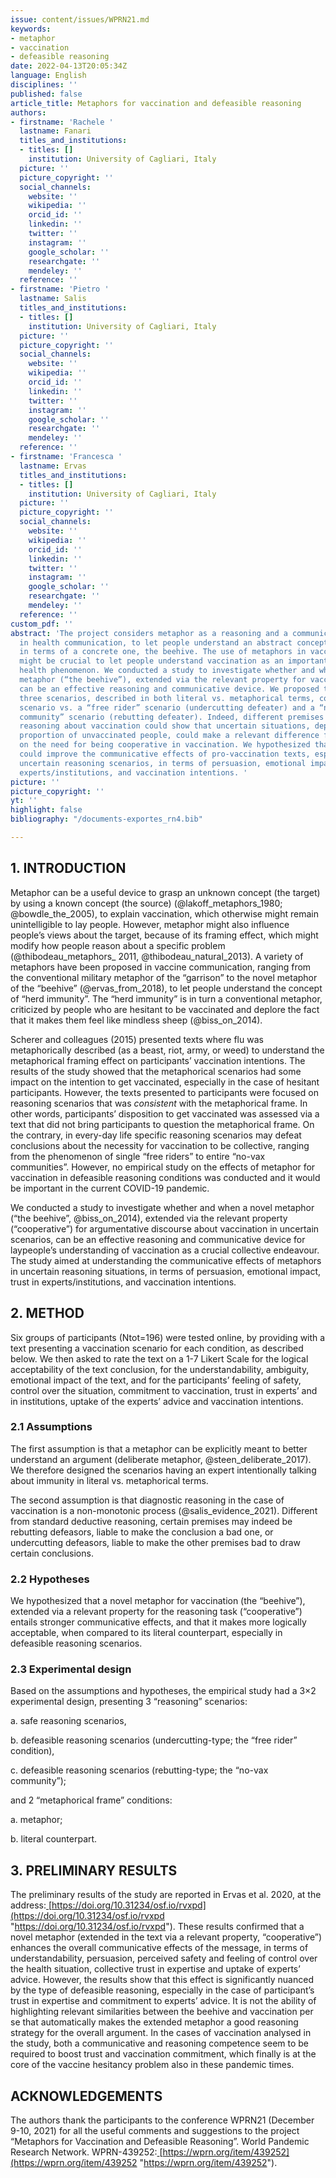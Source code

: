 ```yaml
---
issue: content/issues/WPRN21.md
keywords:
- metaphor
- vaccination
- defeasible reasoning
date: 2022-04-13T20:05:34Z
language: English
disciplines: ''
published: false
article_title: Metaphors for vaccination and defeasible reasoning
authors:
- firstname: 'Rachele '
  lastname: Fanari
  titles_and_institutions:
  - titles: []
    institution: University of Cagliari, Italy
  picture: ''
  picture_copyright: ''
  social_channels:
    website: ''
    wikipedia: ''
    orcid_id: ''
    linkedin: ''
    twitter: ''
    instagram: ''
    google_scholar: ''
    researchgate: ''
    mendeley: ''
  reference: ''
- firstname: 'Pietro '
  lastname: Salis
  titles_and_institutions:
  - titles: []
    institution: University of Cagliari, Italy
  picture: ''
  picture_copyright: ''
  social_channels:
    website: ''
    wikipedia: ''
    orcid_id: ''
    linkedin: ''
    twitter: ''
    instagram: ''
    google_scholar: ''
    researchgate: ''
    mendeley: ''
  reference: ''
- firstname: 'Francesca '
  lastname: Ervas
  titles_and_institutions:
  - titles: []
    institution: University of Cagliari, Italy
  picture: ''
  picture_copyright: ''
  social_channels:
    website: ''
    wikipedia: ''
    orcid_id: ''
    linkedin: ''
    twitter: ''
    instagram: ''
    google_scholar: ''
    researchgate: ''
    mendeley: ''
  reference: ''
custom_pdf: ''
abstract: 'The project considers metaphor as a reasoning and a communicative device
  in health communication, to let people understand an abstract concept, vaccination,
  in terms of a concrete one, the beehive. The use of metaphors in vaccine communication
  might be crucial to let people understand vaccination as an important collective
  health phenomenon. We conducted a study to investigate whether and when a novel
  metaphor (“the beehive”), extended via the relevant property for vaccination (“cooperative”),
  can be an effective reasoning and communicative device. We proposed to participants
  three scenarios, described in both literal vs. metaphorical terms, comparing a safe
  scenario vs. a “free rider” scenario (undercutting defeater) and a “non-vaccinated
  community” scenario (rebutting defeater). Indeed, different premises in defeasible
  reasoning about vaccination could show that uncertain situations, depending on the
  proportion of unvaccinated people, could make a relevant difference for the conclusion
  on the need for being cooperative in vaccination. We hypothesized that metaphors
  could improve the communicative effects of pro-vaccination texts, especially in
  uncertain reasoning scenarios, in terms of persuasion, emotional impact, trust in
  experts/institutions, and vaccination intentions. '
picture: ''
picture_copyright: ''
yt: ''
highlight: false
bibliography: "/documents-exportes_rn4.bib"

---
```

## 1. INTRODUCTION

Metaphor can be a useful device to grasp an unknown concept (the target) by using a known concept (the source) (@lakoff_metaphors_1980; @bowdle_the_2005), to explain vaccination, which otherwise might remain unintelligible to lay people. However, metaphor might also influence people’s views about the target, because of its framing effect, which might modify how people reason about a specific problem (@thibodeau_metaphors_ 2011, @thibodeau_natural_2013). A variety of metaphors have been proposed in vaccine communication, ranging from the conventional military metaphor of the “garrison” to the novel metaphor of the “beehive” (@ervas_from_2018), to let people understand the concept of “herd immunity”. The “herd immunity” is in turn a conventional metaphor, criticized by people who are hesitant to be vaccinated and deplore the fact that it makes them feel like mindless sheep (@biss_on_2014).

Scherer and colleagues (2015) presented texts where flu was metaphorically described (as a beast, riot, army, or weed) to understand the metaphorical framing effect on participants’ vaccination intentions. The results of the study showed that the metaphorical scenarios had some impact on the intention to get vaccinated, especially in the case of hesitant participants. However, the texts presented to participants were focused on reasoning scenarios that was _consistent_ with the metaphorical frame. In other words, participants’ disposition to get vaccinated was assessed via a text that did not bring participants to question the metaphorical frame. On the contrary, in every-day life specific reasoning scenarios may defeat conclusions about the necessity for vaccination to be collective, ranging from the phenomenon of single “free riders” to entire “no-vax communities”. However, no empirical study on the effects of metaphor for vaccination in defeasible reasoning conditions was conducted and it would be important in the current COVID-19 pandemic.

We conducted a study to investigate whether and when a novel metaphor (“the beehive”, @biss_on_2014), extended via the relevant property (“cooperative”) for argumentative discourse about vaccination in uncertain scenarios, can be an effective reasoning and communicative device for laypeople’s understanding of vaccination as a crucial collective endeavour. The study aimed at understanding the communicative effects of metaphors in uncertain reasoning situations, in terms of persuasion, emotional impact, trust in experts/institutions, and vaccination intentions.

## 2. METHOD

Six groups of participants (Ntot=196) were tested online, by providing with a text presenting a vaccination scenario for each condition, as described below. We then asked to rate the text on a 1-7 Likert Scale for the logical acceptability of the text conclusion, for the understandability, ambiguity, emotional impact of the text, and for the participants’ feeling of safety, control over the situation, commitment to vaccination, trust in experts’ and in institutions, uptake of the experts’ advice and vaccination intentions.

### 2.1 Assumptions

The first assumption is that a metaphor can be explicitly meant to better understand an argument (deliberate metaphor, @steen_deliberate_2017). We therefore designed the scenarios having an expert intentionally talking about immunity in literal vs. metaphorical terms.

The second assumption is that diagnostic reasoning in the case of vaccination is a non-monotonic process (@salis_evidence_2021). Different from standard deductive reasoning, certain premises may indeed be rebutting defeasors, liable to make the conclusion a bad one, or undercutting defeasors, liable to make the other premises bad to draw certain conclusions.

### 2.2 Hypotheses

We hypothesized that a novel metaphor for vaccination (the “beehive”), extended via a relevant property for the reasoning task (“cooperative”) entails stronger communicative effects, and that it makes more logically acceptable, when compared to its literal counterpart, especially in defeasible reasoning scenarios.

### 2.3 Experimental design

Based on the assumptions and hypotheses, the empirical study had a 3×2 experimental design, presenting 3 “reasoning” scenarios:

a. safe reasoning scenarios,

b. defeasible reasoning scenarios (undercutting-type; the “free rider” condition),

c. defeasible reasoning scenarios (rebutting-type; the “no-vax community”);  
 

and 2 “metaphorical frame” conditions:

a. metaphor;

b. literal counterpart.

## 3. PRELIMINARY RESULTS

The preliminary results of the study are reported in Ervas et al. 2020, at the address:[ ](https://doi.org/10.31234/osf.io/rvxpd)[https://doi.org/10.31234/osf.io/rvxpd](https://doi.org/10.31234/osf.io/rvxpd "https://doi.org/10.31234/osf.io/rvxpd"). These results confirmed that a novel metaphor (extended in the text via a relevant property, “cooperative”) enhances the overall communicative effects of the message, in terms of understandability, persuasion, perceived safety and feeling of control over the health situation, collective trust in expertise and uptake of experts’ advice. However, the results show that this effect is significantly nuanced by the type of defeasible reasoning, especially in the case of participant’s trust in expertise and commitment to experts’ advice. It is not the ability of highlighting relevant similarities between the beehive and vaccination per se that automatically makes the extended metaphor a good reasoning strategy for the overall argument. In the cases of vaccination analysed in the study, both a communicative and reasoning competence seem to be required to boost trust and vaccination commitment, which finally is at the core of the vaccine hesitancy problem also in these pandemic times.

## ACKNOWLEDGEMENTS

The authors thank the participants to the conference WPRN21 (December 9-10, 2021) for all the useful comments and suggestions to the project “Metaphors for Vaccination and Defeasible Reasoning”. World Pandemic Research Network. WPRN-439252:[ ](https://wprn.org/item/439252)[https://wprn.org/item/439252](https://wprn.org/item/439252 "https://wprn.org/item/439252").